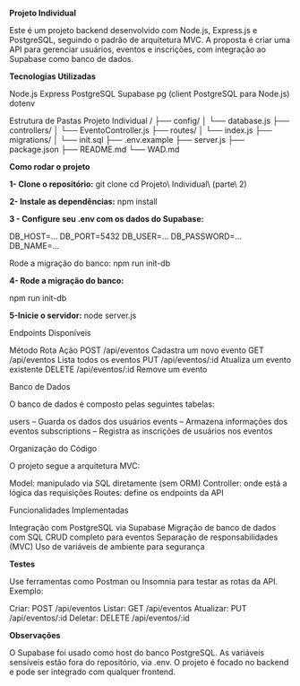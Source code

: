 **Projeto Individual** 

Este é um projeto backend desenvolvido com Node.js, Express.js e PostgreSQL, seguindo o padrão de arquitetura MVC. A proposta é criar uma API para gerenciar usuários, eventos e inscrições, com integração ao Supabase como banco de dados.

 **Tecnologias Utilizadas**

Node.js
Express
PostgreSQL
Supabase
pg (client PostgreSQL para Node.js)
dotenv

Estrutura de Pastas
Projeto Individual /
├── config/
│   └── database.js
├── controllers/
│   └── EventoController.js
├── routes/
│   └── index.js
├── migrations/
│   └── init.sql
├── .env.example
├── server.js
├── package.json
├── README.md
└── WAD.md

 **Como rodar o projeto**

**1- Clone o repositório:**
git clone <url-do-repositorio>
cd Projeto\ Individual\ \(parte\ 2\)

**2- Instale as dependências:**
npm install

**3 - Configure seu .env com os dados do Supabase:**

DB_HOST=...
DB_PORT=5432
DB_USER=...
DB_PASSWORD=...
DB_NAME=...

Rode a migração do banco:
npm run init-db

**4- Rode a migração do banco:**

npm run init-db

**5-Inicie o servidor:**
node server.js

Endpoints Disponíveis

Método	Rota	Ação
POST	/api/eventos	Cadastra um novo evento
GET	/api/eventos	Lista todos os eventos
PUT	/api/eventos/:id	Atualiza um evento existente
DELETE	/api/eventos/:id	Remove um evento

Banco de Dados

O banco de dados é composto pelas seguintes tabelas:

users – Guarda os dados dos usuários
events – Armazena informações dos eventos
subscriptions – Registra as inscrições de usuários nos eventos

 Organização do Código

O projeto segue a arquitetura MVC:

Model: manipulado via SQL diretamente (sem ORM)
Controller: onde está a lógica das requisições
Routes: define os endpoints da API

Funcionalidades Implementadas

Integração com PostgreSQL via Supabase
Migração de banco de dados com SQL
CRUD completo para eventos
Separação de responsabilidades (MVC)
Uso de variáveis de ambiente para segurança

**Testes**

Use ferramentas como Postman ou Insomnia para testar as rotas da API. Exemplo:

Criar: POST /api/eventos
Listar: GET /api/eventos
Atualizar: PUT /api/eventos/:id
Deletar: DELETE /api/eventos/:id

**Observações**

O Supabase foi usado como host do banco PostgreSQL.
As variáveis sensíveis estão fora do repositório, via .env.
O projeto é focado no backend e pode ser integrado com qualquer frontend.